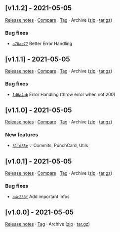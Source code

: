 ## [v1.1.2] - 2021-05-05

[Release notes](https://github.com/kaaax0815/github-insights/releases/tag/v1.1.2) · [Compare](https://github.com/kaaax0815/github-insights/compare/v1.1.1...v1.1.2) · [Tag](https://github.com/kaaax0815/github-insights/tree/v1.1.2) · Archive ([zip](https://github.com/kaaax0815/github-insights/archive/v1.1.2.zip) · [tar.gz](https://github.com/kaaax0815/github-insights/archive/v1.1.2.tar.gz))

### Bug fixes

- [`a78ae77`](https://github.com/kaaax0815/github-insights/commit/a78ae77)  Better Error Handling

## [v1.1.1] - 2021-05-05

[Release notes](https://github.com/kaaax0815/github-insights/releases/tag/v1.1.1) · [Compare](https://github.com/kaaax0815/github-insights/compare/v1.1.0...v1.1.1) · [Tag](https://github.com/kaaax0815/github-insights/tree/v1.1.1) · Archive ([zip](https://github.com/kaaax0815/github-insights/archive/v1.1.1.zip) · [tar.gz](https://github.com/kaaax0815/github-insights/archive/v1.1.1.tar.gz))

### Bug fixes

- [`1d6a4ab`](https://github.com/kaaax0815/github-insights/commit/1d6a4ab)  Error Handling (throw error when not 200)

## [v1.1.0] - 2021-05-05

[Release notes](https://github.com/kaaax0815/github-insights/releases/tag/v1.1.0) · [Compare](https://github.com/kaaax0815/github-insights/compare/v1.0.1...v1.1.0) · [Tag](https://github.com/kaaax0815/github-insights/tree/v1.1.0) · Archive ([zip](https://github.com/kaaax0815/github-insights/archive/v1.1.0.zip) · [tar.gz](https://github.com/kaaax0815/github-insights/archive/v1.1.0.tar.gz))

### New features

- [`51fd85e`](https://github.com/kaaax0815/github-insights/commit/51fd85e) 💡 Commits, PunchCard, Utils

## [v1.0.1] - 2021-05-05

[Release notes](https://github.com/kaaax0815/github-insights/releases/tag/v1.0.1) · [Compare](https://github.com/kaaax0815/github-insights/compare/v1.0.0...v1.0.1) · [Tag](https://github.com/kaaax0815/github-insights/tree/v1.0.1) · Archive ([zip](https://github.com/kaaax0815/github-insights/archive/v1.0.1.zip) · [tar.gz](https://github.com/kaaax0815/github-insights/archive/v1.0.1.tar.gz))

### Bug fixes

- [`b4c253f`](https://github.com/kaaax0815/github-insights/commit/b4c253f)  Add important infos

## [v1.0.0] - 2021-05-05

[Release notes](https://github.com/kaaax0815/github-insights/releases/tag/v1.0.0) · [Tag](https://github.com/kaaax0815/github-insights/tree/v1.0.0) · Archive ([zip](https://github.com/kaaax0815/github-insights/archive/v1.0.0.zip) · [tar.gz](https://github.com/kaaax0815/github-insights/archive/v1.0.0.tar.gz))
